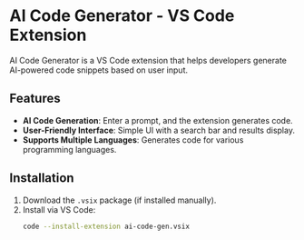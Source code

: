 # AI Code Generator - VS Code Extension

AI Code Generator is a VS Code extension that helps developers generate AI-powered code snippets based on user input.

## Features
- **AI Code Generation**: Enter a prompt, and the extension generates code.
- **User-Friendly Interface**: Simple UI with a search bar and results display.
- **Supports Multiple Languages**: Generates code for various programming languages.

## Installation
1. Download the `.vsix` package (if installed manually).
2. Install via VS Code:  
   ```sh
   code --install-extension ai-code-gen.vsix
